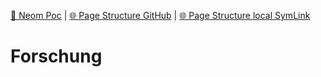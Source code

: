 [📁 Neom Poc](../neom-poc.md) | [🌐 Page Structure GitHub](/2cu.atlassian.net/wiki/spaces/CCU/pages/400000013/forschung.md) | [🌐 Page Structure local SymLink](./forschung.page.md)

# Forschung
